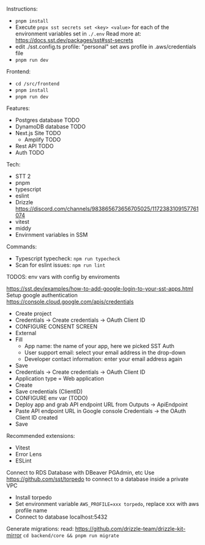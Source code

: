 Instructions:
- `pnpm install`
- Execute `pnpx sst secrets set <key> <value>` for each of the environment variables set in `./.env` Read more at: https://docs.sst.dev/packages/sst#sst-secrets
- edit ./sst.config.ts profile: "personal" set aws profile in .aws/credentials file
- `pnpm run dev`


Frontend:
- `cd /src/frontend`
- `pnpm install`
- `pnpm run dev`

Features:
- Postgres database TODO
- DynamoDB database TODO
- Next.js Site TODO
  - Amplify TODO
- Rest API TODO
- Auth TODO

Tech:
- STT 2
- pnpm
- typescript
- eslint
- Drizzle https://discord.com/channels/983865673656705025/1172383109157761074
- vitest
- middy
- Envirnment variables in SSM

Commands:
- Typescript typecheck: `npm run typecheck`
- Scan for eslint issues: `npm run lint`

TODOS:
env vars with config by enviroments


https://sst.dev/examples/how-to-add-google-login-to-your-sst-apps.html
Setup google authentication
https://console.cloud.google.com/apis/credentials
- Create project
- Credentials -> Create credentials -> OAuth Client ID
- CONFIGURE CONSENT SCREEN
- External
- Fill
  - App name: the name of your app, here we picked SST Auth
  - User support email: select your email address in the drop-down
  - Developer contact information: enter your email address again
- Save
- Credentials -> Create credentials -> OAuth Client ID
- Application type = Web application
- Create
- Save credentials (ClientID)
- CONFIGURE env var (TODO)
- Deploy app and grab API endpoint URL from Outputs -> ApiEndpoint
- Paste API endpoint URL in Google console Credentials -> the OAuth Client ID created
- Save

Recommended extensions:
- Vitest
- Error Lens
- ESLint

Connect to RDS Database with DBeaver PGAdmin, etc
Use https://github.com/sst/torpedo to connect to a database inside a private VPC
- Install torpedo
- Set environment variable `AWS_PROFILE=xxx torpedo`, replace xxx with aws profile name
- Connect to database localhost:5432


Generate migrations: read: https://github.com/drizzle-team/drizzle-kit-mirror
`cd backend/core && pnpm run migrate`